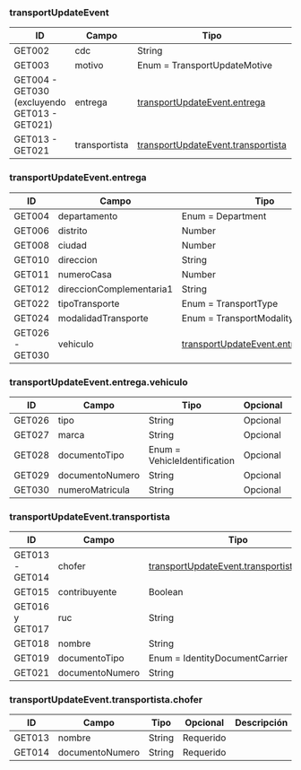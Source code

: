 ### transportUpdateEvent

| ID | Campo | Tipo | Opcional | Descripción |
| --- | --- | --- | --- | --- |
| GET002 | cdc | String | Requerido |  |
| GET003 | motivo | Enum = TransportUpdateMotive | Requerido |  |
| GET004 - GET030 (excluyendo GET013 - GET021) | entrega | [transportUpdateEvent.entrega](#transportUpdateEvententrega) | Requerido |  |
| GET013 - GET021 | transportista | [transportUpdateEvent.transportista](#transportUpdateEventtransportista) | Requerido |  |
### transportUpdateEvent.entrega

| ID | Campo | Tipo | Opcional | Descripción |
| --- | --- | --- | --- | --- |
| GET004 | departamento | Enum = Department | Opcional |  |
| GET006 | distrito | Number | Opcional |  |
| GET008 | ciudad | Number | Opcional |  |
| GET010 | direccion | String | Opcional |  |
| GET011 | numeroCasa | Number | Opcional |  |
| GET012 | direccionComplementaria1 | String | Opcional |  |
| GET022 | tipoTransporte | Enum = TransportType | Opcional |  |
| GET024 | modalidadTransporte | Enum = TransportModality | Opcional |  |
| GET026 - GET030 | vehiculo | [transportUpdateEvent.entrega.vehiculo](#transportUpdateEvententregavehiculo) | Requerido |  |
### transportUpdateEvent.entrega.vehiculo

| ID | Campo | Tipo | Opcional | Descripción |
| --- | --- | --- | --- | --- |
| GET026 | tipo | String | Opcional |  |
| GET027 | marca | String | Opcional |  |
| GET028 | documentoTipo | Enum = VehicleIdentification | Opcional |  |
| GET029 | documentoNumero | String | Opcional |  |
| GET030 | numeroMatricula | String | Opcional |  |
### transportUpdateEvent.transportista

| ID | Campo | Tipo | Opcional | Descripción |
| --- | --- | --- | --- | --- |
| GET013 - GET014 | chofer | [transportUpdateEvent.transportista.chofer](#transportUpdateEventtransportistachofer) | Opcional |  |
| GET015 | contribuyente | Boolean | Opcional |  |
| GET016 y GET017 | ruc | String | Opcional |  |
| GET018 | nombre | String | Opcional |  |
| GET019 | documentoTipo | Enum = IdentityDocumentCarrier | Opcional |  |
| GET021 | documentoNumero | String | Opcional |  |
### transportUpdateEvent.transportista.chofer

| ID | Campo | Tipo | Opcional | Descripción |
| --- | --- | --- | --- | --- |
| GET013 | nombre | String | Requerido |  |
| GET014 | documentoNumero | String | Requerido |  |
